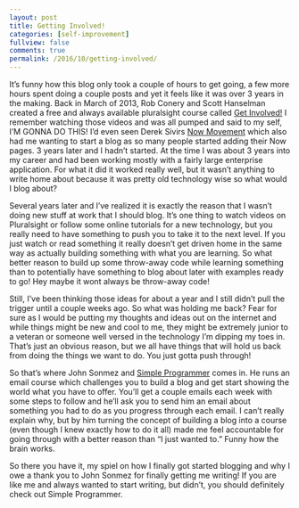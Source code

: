 ```yaml
---
layout: post
title: Getting Involved!
categories: [self-improvement]
fullview: false
comments: true
permalink: /2016/10/getting-involved/
---
```


It’s funny how this blog only took a couple of hours to get going, a few more hours spent doing a couple posts and yet it feels like it was over 3 years in the making.  Back in March of 2013, Rob Conery and Scott Hanselman created a free and always available pluralsight course called [Get Involved!](https://app.pluralsight.com/library/courses/get-involved/table-of-contents)  I remember watching those videos and was all pumped and said to my self, I’M GONNA DO THIS! I’d even seen Derek Sivirs [Now Movement](https://sivers.org/nowff) which also had me wanting to start a blog as so many people started adding their Now pages.  3 years later and I hadn’t started.  At the time I was about 3 years into my career and had been working mostly with a fairly large enterprise application. For what it did it worked really well, but it wasn’t anything to write home about because it was pretty old technology wise so what would I blog about?

Several years later and I’ve realized it is exactly the reason that I wasn’t doing new stuff at work that I should blog.  It’s one thing to watch videos on Pluralsight or follow some online tutorials for a new technology, but you really need to have something to push you to take it to the next level.  If you just watch or read something it really doesn’t get driven home in the same way as actually building something with what you are learning.  So what better reason to build up some throw-away code while learning something than to potentially have something to blog about later with examples ready to go!  Hey maybe it wont always be throw-away code!

Still, I’ve been thinking those ideas for about a year and I still didn’t pull the trigger until a couple weeks ago.  So what was holding me back?  Fear for sure as I would be putting my thoughts and ideas out on the internet and while things might be new and cool to me, they might be extremely junior to a veteran or someone well versed in the technology I’m dipping my toes in.  That’s just an obvious reason, but we all have things that will hold us back from doing the things we want to do.  You just gotta push through!

So that’s where John Sonmez and [Simple Programmer](https://simpleprogrammer.com/) comes in.  He runs an email course which challenges you to build a blog and get start showing the world what you have to offer.  You’ll get a couple emails each week with some steps to follow and he’ll ask you to send him an email about something you had to do as you progress through each email. I can’t really explain why, but by him turning the concept of building a blog into a course (even though I knew exactly how to do it all) made me feel accountable for going through with a better reason than “I just wanted to.”  Funny how the brain works.

So there you have it, my spiel on how I finally got started blogging and why I owe a thank you to John Sonmez for finally getting me writing!  If you are like me and always wanted to start writing, but didn’t, you should definitely check out Simple Programmer.